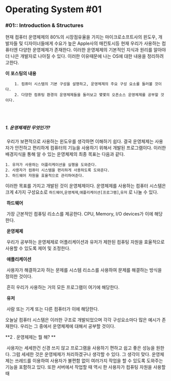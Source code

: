 # Operating System #01

### #01:: Introduction & Structures

현재 컴퓨터 운영체제의 80%의 시장점유율을 가지는 마이크로소프트사의 윈도우, 개발자들 및 디자이너들에게 수요가 높은 Apple사의 매킨토시등 현재 우리가 사용하는 컴퓨터엔 다양한 운영체제가 존재한다. 이러한 운영체제의 기본적인 지식과 원리를 알아야 더 나은 개발자로 나아질 수 있다. 이러한 이유때문에 나는 OS에 대한 내용을 정리하려고한다.

**이 포스팅의 내용** 

		1. 컴퓨터 시스템의 기본 구성을 설명하고, 운영체제의 주요 구성 요소를 둘러볼 것이다.
  		2. 다양한 컴퓨팅 환경의 운영체제들을 둘러보고 몇몇의 오픈소스 운영체제를 공부할 것이다.

<br>

<br>

##### 1. 운영체제란 무엇인가?

​		우리가 보편적으로 사용하는 윈도우를 생각하면 이해하기 쉽다. 결국 운영체제는 사용자가 안전하고 편리하게 컴퓨터의 기능을 사용하기 위해서 개발된 프로그램이다. 이러한 배경지식을 통해 알 수 있는 운영체제의 최종 목표는 다음과 같다.

	1. 유저가 사용하는 어플리케이션을 실행을 도와준다.
 	2. 사용자가 컴퓨터 시스템을 편리하게 사용하도록 도와준다.
 	3. 하드웨어 자원을 효율적으로 관리하여준다.

이러한 목표를 가지고 개발된 것이 운영체제이다. 운영체제를 사용하는 컴퓨터 시스템은 크게 4가지 구성요소로  `하드웨어`,`운영체제`,`애플리케이션[프로그램]`,`유저` 로 나눌 수 있다.

​		**하드웨어**

​		  가장 근본적인 컴퓨팅 리소스를 제공한다. CPU, Memory, I/O devices가 이에 해당한다.

​		**운영체제**

​		  우리가 공부하는 운영체제로 어플리케이션과 유저가 제한된 컴퓨팅 자원을 효율적으로 사용할 수 있도록 제어 및 조정한다. 

​		**애플리케이션**

​		  사용자가 해결하고자 하는 문제를 시스템 리소스를 사용하여 문제를 해결하는 방식을 정의한 것이다.

​		  흔히 우리가 사용하는 거의 모든 프로그램이 여기에 해당한다.

​		**유저**

​		  사람 또는 기계 또는 다른 컴퓨터가 이에 해당한다.

오늘날 컴퓨터 시스템은 이러한 구조로 개발되었으며 각각 구성요소마다 많은 예시가 존재한다. 우리는 그 중에서 운영체제에 대해서 공부할 것이다.

**2 . 운영체제는 뭘 해? **

​		사용자는 세세한건 신경 쓰지 않고 프로그램을 사용하기 편하고 쉽고 좋은 성능을 원한다.  그럼 세세한 것은 운영체제가 처리하겠구나 생각할 수 있다. 그 생각이 맞다. 운영체제는 쓰레드를 이용하여 사용자가 불편함 없이 여러가지 작업을 할 수 있도록 도와주는 기능을 포함하고 있다. 또한 서버에서 작업할 때 역시 한 사용자가 컴퓨팅 자원을 사용할 때 

